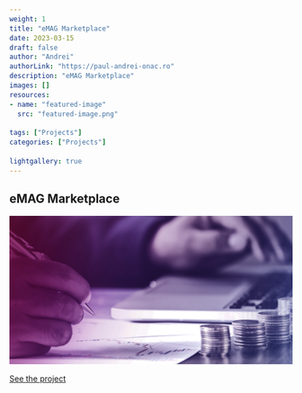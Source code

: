 ```yaml
---
weight: 1
title: "eMAG Marketplace"
date: 2023-03-15
draft: false
author: "Andrei"
authorLink: "https://paul-andrei-onac.ro"
description: "eMAG Marketplace"
images: []
resources:
- name: "featured-image"
  src: "featured-image.png"

tags: ["Projects"]
categories: ["Projects"]

lightgallery: true
---
```


## eMAG Marketplace

![eMAG Marketplace](./image.png)

[See the project](https://marketplace.emag.ro/)
